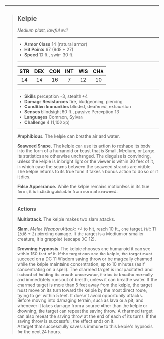 ***
> ## Kelpie
> *Medium plant, lawful evil*
> 
> ***
> 
> - **Armor Class** 14 (natural armor)
> - **Hit Points** 67 (9d8 + 27)
> - **Speed** 10 ft., swim 30 ft.
> 
> ***
> 
> |STR|DEX|CON|INT|WIS|CHA|
> |:---:|:---:|:---:|:---:|:---:|:---:|
> |14|14|16|7|12|10|
> 
> ***
> 
> - **Skills** perception +3, stealth +4
> - **Damage Resistances** fire, bludgeoning, piercing
> - **Condition Immunities** blinded, deafened, exhaustion
> - **Senses** blindsight 60 ft., passive Perception 13
> - **Languages** Common, Sylvan
> - **Challenge** 4 (1,100 xp)
> 
> ***
> 
> **Amphibious.** The kelpie can breathe air and water.
> 
> **Seaweed Shape.** The kelpie can use its action to reshape its body into the form of a humanoid or beast that is Small, Medium, or Large. Its statistics are otherwise unchanged. The disguise is convincing, unless the kelpie is in bright light or the viewer is within 30 feet of it, in which case the seams between the seaweed strands are visible. The kelpie returns to its true form if takes a bonus action to do so or if it dies.
> 
> **False Appearance.** While the kelpie remains motionless in its true form, it is indistinguishable from normal seaweed.
> 
> ***
> 
> ### Actions
> **Multiattack.** The kelpie makes two slam attacks.
> 
> **Slam.** *Melee Weapon Attack:* +4 to hit, reach 10 ft., one target. *Hit:* 11 (2d8 + 2) piercing damage. If the target is a Medium or smaller creature, it is grappled (escape DC 12).
> 
> **Drowning Hypnosis.** The kelpie chooses one humanoid it can see within 150 feet of it. If the target can see the kelpie, the target must succeed on a DC 11 Wisdom saving throw or be magically charmed while the kelpie maintains concentration, up to 10 minutes (as if concentrating on a spell). The charmed target is incapacitated, and instead of holding its breath underwater, it tries to breathe normally and immediately runs out of breath, unless it can breathe water. If the charmed target is more than 5 feet away from the kelpie, the target must move on its turn toward the kelpie by the most direct route, trying to get within 5 feet. It doesn't avoid opportunity attacks.  
> Before moving into damaging terrain, such as lava or a pit, and whenever it takes damage from a source other than the kelpie or drowning, the target can repeat the saving throw. A charmed target can also repeat the saving throw at the end of each of its turns. If the saving throw is successful, the effect ends on it.  
> A target that successfully saves is immune to this kelpie's hypnosis for the next 24 hours.